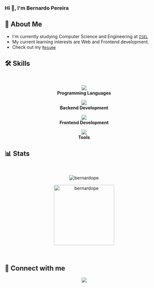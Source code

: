 ### Hi 👋, I'm Bernardo Pereira 

## 📌 About Me
  - I'm currently studying Computer Science and Engineering at [`ISEL`](https://www.isel.pt/en/curso/10514/plano-de-estudos)
  - My current learning interests are Web and Frontend development.
  - Check out my [`Resume`](https://www.canva.com/design/DAGD0QOukng/BCK4zKu0VvcnKpAAQbYJqA/view)

## 🛠️ Skills

<div align="center">
  <br>
  <p align="center">
    <img src="https://skillicons.dev/icons?i=kotlin,java,js,python,c&perline=7" />
    <br/>
    <b>Programming Languages</b>
  </p> 

  <p align="center">
    <img src="https://skillicons.dev/icons?i=nodejs,express,mongodb,postgres,elasticsearch&perline=5" />
    <br/>
    <b>Backend Development</b>
  </p> 

  <p align="center">
    <img src="https://skillicons.dev/icons?i=html,css&perline=6" />
    <br/>
    <b>Frontend Development</b>
  </p> 

  <p align="center">
    <img src="https://skillicons.dev/icons?i=git,github,vscode,idea,pycharm&perline=5" />
    <br/>
    <b>Tools</b>
</div>

## 📊 Stats
<br>
<div align="center">
  <p align="center"><img src="https://github-readme-streak-stats.herokuapp.com/?user=bernardope&theme=algolia&include_all_commits" alt="bernardope" /></p>
  <p align="center"><img src="https://github-readme-stats-livid-xi-11.vercel.app/api/top-langs?username=bernardope&langs_count=10&show_icons=true&locale=en&layout=compact&theme=algolia" alt="bernardope" height="192px"/></p>
</div>
<br>

## 🤝 Connect with me 

<p align="center">
   <div align="center">
      <a href="https://linkedin.com/in/bernardope">
  		<img src="https://skillicons.dev/icons?i=linkedin"></a>
   </div>
</p>


